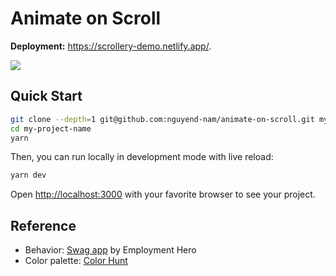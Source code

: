 # Animate on Scroll

**Deployment:** https://scrollery-demo.netlify.app/.

<image src="./public/preview.gif"></image>

## Quick Start

```bash
git clone --depth=1 git@github.com:nguyend-nam/animate-on-scroll.git my-project-name
cd my-project-name
yarn
```

Then, you can run locally in development mode with live reload:

```bash
yarn dev
```

Open [http://localhost:3000](http://localhost:3000) with your favorite browser
to see your project.

## Reference

- Behavior: [Swag app](https://swagapp.com/) by Employment Hero
- Color palette:
  [Color Hunt](https://colorhunt.co/palette/b9eddd87cbb9569daa577d86)
